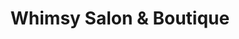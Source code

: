 ---
title: "Whimsy Salon & Boutique"
url: /valdosta/whimsy-salon-and-boutique/
shop: hairdresser
---
